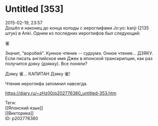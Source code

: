 Untitled [353]
===============

   
 2015-02-19, 23:57   
  Дошёл я наконец до конца колоды с иероглифами Jo:yo: kanji (2135 штук) в Anki. Одним из последних иероглифов был следующий:   
   
   雀     
   
 Значит, "воробей". Кунное чтение -- судзумэ. Онное чтение... ДЗЯКУ. Если писать английское имя Джек в японской транскрипции, как раз получится дзяку (дзякку). Все поняли?   
   
 Дзяку 雀... КАПИТАН Дзяку 雀!   
   
 Чтение иероглифа запомнил навсегда.   
    
 <https://diary.ru/~zHz00/p202776380_untitled-353.htm>   
   
 Теги:   
 [[Японский язык]]   
 [[Викторика]]   
 ID: p202776380